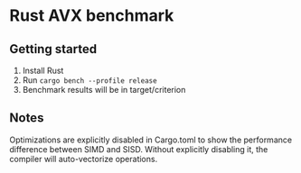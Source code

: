 # Rust AVX benchmark

## Getting started

1. Install Rust
2. Run `cargo bench --profile release`
3. Benchmark results will be in target/criterion

## Notes

Optimizations are explicitly disabled in Cargo.toml to show the performance difference between SIMD and SISD.
Without explicitly disabling it, the compiler will auto-vectorize operations.
